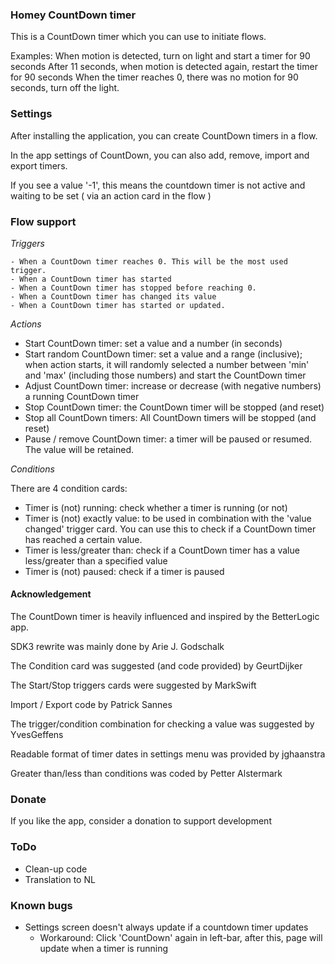 ### Homey CountDown timer
This is a CountDown timer which you can use to initiate flows.

Examples: When motion is detected, turn on light and start a timer for 90 seconds
	  After 11 seconds, when motion is detected again, restart the timer for 90 seconds
	  When the timer reaches 0, there was no motion for 90 seconds, turn off the light.

### Settings

After installing the application, you can create CountDown timers in a flow. 

In the app settings of CountDown, you can also add, remove, import and export timers.

If you see a value '-1', this means the countdown timer is not active and waiting to be set ( via an action card in the flow )

### Flow support

*Triggers*

	- When a CountDown timer reaches 0. This will be the most used trigger.
	- When a CountDown timer has started
	- When a CountDown timer has stopped before reaching 0.
	- When a CountDown timer has changed its value
	- When a CountDown timer has started or updated.

*Actions*

- Start CountDown timer: set a value and a number (in seconds)
- Start random CountDown timer: set a value and a range (inclusive); when action starts, it will randomly selected a number between 'min' and 'max' (including those numbers) and start the CountDown timer
- Adjust CountDown timer: increase or decrease (with negative numbers) a running CountDown timer
- Stop CountDown timer: the CountDown timer will be stopped (and reset)
- Stop all CountDown timers: All CountDown timers will be stopped (and reset)
- Pause / remove CountDown timer: a timer will be paused or resumed. The value will be retained.

*Conditions*

There are 4 condition cards:

- Timer is (not) running: check whether a timer is running (or not)
- Timer is (not) exactly value: to be used in combination with the 'value changed' trigger card. You can use this to check if a CountDown timer has reached a certain value.
- Timer is less/greater than: check if a CountDown timer has a value less/greater than a specified value
- Timer is (not) paused: check if a timer is paused

#### Acknowledgement

The CountDown timer is heavily influenced and inspired by the BetterLogic app. 

SDK3 rewrite was mainly done by Arie J. Godschalk 

The Condition card was suggested (and code provided) by GeurtDijker

The Start/Stop triggers cards were suggested by MarkSwift

Import / Export code by Patrick Sannes 

The trigger/condition combination for checking a value was suggested by YvesGeffens

Readable format of timer dates in settings menu was provided by jghaanstra

Greater than/less than conditions was coded by Petter Alstermark

### Donate

If you like the app, consider a donation to support development  

### ToDo

- Clean-up code
- Translation to NL

### Known bugs

- Settings screen doesn't always update if a countdown timer updates
    - Workaround: Click 'CountDown' again in left-bar, after this, page will update when a timer is running